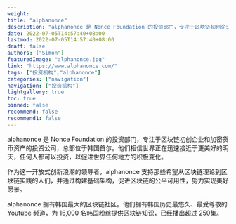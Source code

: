 ```yaml
---
weight: 
title: "alphanonce"
description: "alphanonce 是 Nonce Foundation 的投资部门，专注于区块链初创企业和加密货币资产的投资公司，总部位于韩国首尔"
date: 2022-07-05T14:57:40+08:00
lastmod: 2022-07-05T14:57:40+08:00
draft: false
authors: ["Simon"]
featuredImage: "alphanonce.jpg"
link: "https://www.alphanonce.com/"
tags: ["投资机构","alphanonce"]
categories: ["navigation"]
navigation: ["投资机构"]
lightgallery: true
toc: true
pinned: false
recommend: false
recommend1: false
---
```

alphanonce 是 Nonce Foundation 的投资部门，专注于区块链初创企业和加密货币资产的投资公司，总部位于韩国首尔。他们相信世界正在迅速接近于更美好的明天，任何人都可以投资，以促进世界任何地方的积极变化。

作为这一开放式创新浪潮的领导者，alphanonce 支持那些希望从区块链理论到区块链实践的人们，并通过构建基础架构，促进区块链的公平可用性，努力实现美好愿景。

alphanonce 拥有韩国最大的区块链社区。他们拥有韩国历史最悠久、最受尊敬的 Youtube 频道，为 16,000 名韩国粉丝提供区块链知识，已经播出超过 250集。